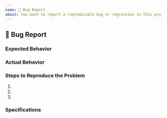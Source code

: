 ```yaml
---
name: 🐛 Bug Report
about: You want to report a reproducible bug or regression in this project.
---
```


## 🐛 Bug Report

### Expected Behavior

### Actual Behavior

### Steps to Reproduce the Problem

  1.
  2.
  3.

### Specifications